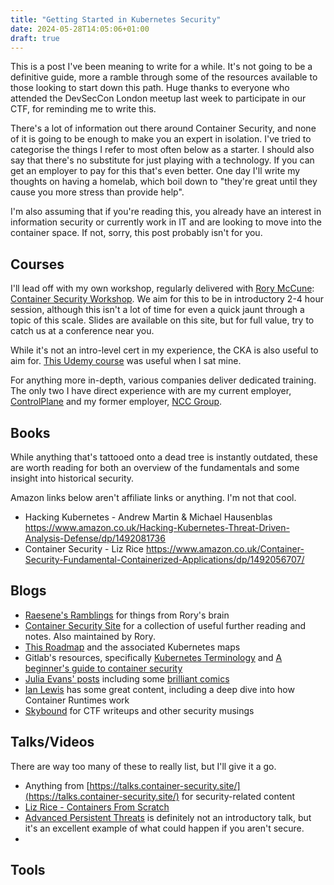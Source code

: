 ```yaml
---
title: "Getting Started in Kubernetes Security"
date: 2024-05-28T14:05:06+01:00
draft: true
---
```


This is a post I've been meaning to write for a while. It's not going to be a definitive guide, more a ramble through some of the resources available to those looking to start down this path. Huge thanks to everyone who attended the DevSecCon London meetup last week to participate in our CTF, for reminding me to write this. 

There's a lot of information out there around Container Security, and none of it is going to be enough to make you an expert in isolation. I've tried to categorise the things I refer to most often below as a starter. I should also say that there's no substitute for just playing with a technology. If you can get an employer to pay for this that's even better. One day I'll write my thoughts on having a homelab, which boil down to "they're great until they cause you more stress than provide help".

I'm also assuming that if you're reading this, you already have an interest in information security or currently work in IT and are looking to move into the container space. If not, sorry, this post probably isn't for you.

## Courses

I'll lead off with my own workshop, regularly delivered with [Rory McCune](https://x.com/raesene/): [Container Security Workshop](/talks/2023-07-07-steelcon-container-security-workshop/). We aim for this to be in introductory 2-4 hour session, although this isn't a lot of time for even a quick jaunt through a topic of this scale. Slides are available on this site, but for full value, try to catch us at a conference near you.

While it's not an intro-level cert in my experience, the CKA is also useful to aim for. [This Udemy course](https://www.udemy.com/course/certified-kubernetes-administrator-with-practice-tests) was useful when I sat mine.

For anything more in-depth, various companies deliver dedicated training. The only two I have direct experience with are my current employer, [ControlPlane](https://control-plane.io/training/) and my former employer, [NCC Group](https://www.nccgroup.com/).

## Books

While anything that's tattooed onto a dead tree is instantly outdated, these are worth reading for both an overview of the fundamentals and some insight into historical security. 

Amazon links below aren't affiliate links or anything. I'm not that cool.

- Hacking Kubernetes - Andrew Martin & Michael Hausenblas https://www.amazon.co.uk/Hacking-Kubernetes-Threat-Driven-Analysis-Defense/dp/1492081736
- Container Security - Liz Rice https://www.amazon.co.uk/Container-Security-Fundamental-Containerized-Applications/dp/1492056707/

## Blogs

- [Raesene's Ramblings](https://raesene.github.io) for things from Rory's brain
- [Container Security Site](https://container-security.site) for a collection of useful further reading and notes. Also maintained by Rory.
- [This Roadmap](https://roadmap.sh/devops) and the associated Kubernetes maps
- Gitlab's resources, specifically [Kubernetes Terminology](https://about.gitlab.com/blog/2020/07/30/kubernetes-terminology/) and [A beginner's guide to container security](https://about.gitlab.com/topics/devsecops/beginners-guide-to-container-security/)
- [Julia Evans' posts](https://jvns.ca/#kubernetes---containers) including some [brilliant comics](https://wizardzines.com/zines/containers/)
- [Ian Lewis](https://www.ianlewis.org/en/) has some great content, including a deep dive into how Container Runtimes work
- [Skybound](https://www.skybound.link/) for CTF writeups and other security musings

## Talks/Videos

There are way too many of these to really list, but I'll give it a go.

- Anything from [https://talks.container-security.site/](https://talks.container-security.site/) for security-related content
- [Liz Rice - Containers From Scratch](https://www.youtube.com/watch?v=8fi7uSYlOdc)
- [Advanced Persistent Threats](https://www.youtube.com/watch?v=CH7S5rE3j8w) is definitely not an introductory talk, but it's an excellent example of what could happen if you aren't secure.
- 

## Tools


